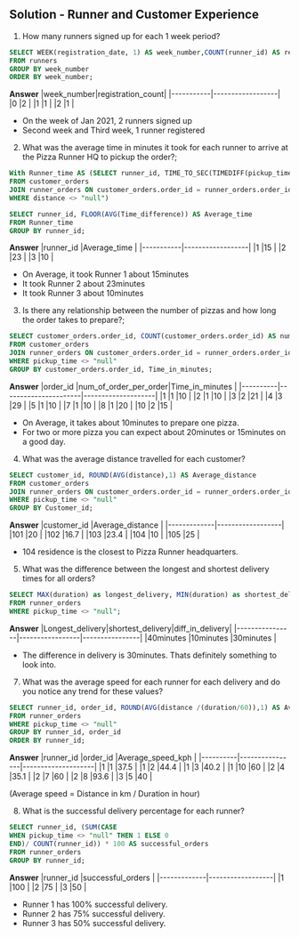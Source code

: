 ## Solution - Runner and Customer Experience
1. How many runners signed up for each 1 week period?
````sql
SELECT WEEK(registration_date, 1) AS week_number,COUNT(runner_id) AS registration_count
FROM runners
GROUP BY week_number
ORDER BY week_number;
````
**Answer**
|week_number|registration_count|
|-----------|------------------|
|0          |2                 |
|1          |1                 |
|2          |1                 |

- On the week of Jan 2021, 2 runners signed up
- Second week and Third week, 1 runner registered

2. What was the average time in minutes it took for each runner to arrive at the Pizza Runner HQ to pickup the order?;
```sql
With Runner_time AS (SELECT runner_id, TIME_TO_SEC(TIMEDIFF(pickup_time, order_time))/60 AS Time_difference
FROM customer_orders
JOIN runner_orders ON customer_orders.order_id = runner_orders.order_id
WHERE distance <> "null")

SELECT runner_id, FLOOR(AVG(Time_difference)) AS Average_time
FROM Runner_time
GROUP BY runner_id;
```
**Answer**
|runner_id  |Average_time      |
|-----------|------------------|
|1          |15                |
|2          |23                |
|3          |10                |

- On Average, it took Runner 1 about 15minutes
- It took Runner 2 about 23minutes
- It took Runner 3 about 10minutes 

3. Is there any relationship between the number of pizzas and how long the order takes to prepare?;
````sql
SELECT customer_orders.order_id, COUNT(customer_orders.order_id) AS num_of_pizza_per_order, FLOOR(TIME_TO_SEC(TIMEDIFF(pickup_time, order_time))/60) AS Time_in_minutes
FROM customer_orders
JOIN runner_orders ON customer_orders.order_id = runner_orders.order_id
WHERE pickup_time <> "null"
GROUP BY customer_orders.order_id, Time_in_minutes;
````
**Answer**
|order_id  |num_of_order_per_order|Time_in_minutes     |
|----------|----------------------|--------------------|
|1         |1                     |10                  |
|2         |1                     |10                  |
|3         |2                     |21                  |
|4         |3                     |29                  |
|5         |1                     |10                  |
|7         |1                     |10                  |
|8         |1                     |20                  |
|10        |2                     |15                  |

- On Average, it takes about 10minutes to prepare one pizza.
- For two or more pizza you can expect about 20minutes or 15minutes on a good day.

4. What was the average distance travelled for each customer?
```sql
SELECT customer_id, ROUND(AVG(distance),1) AS Average_distance
FROM customer_orders
JOIN runner_orders ON customer_orders.order_id = runner_orders.order_id
WHERE pickup_time <> "null"
GROUP BY Customer_id;
```
**Answer**
|customer_id  |Average_distance  |
|-------------|------------------|
|101          |20                |
|102          |16.7              |
|103          |23.4              |
|104          |10                |
|105          |25                |

- 104 residence is the closest to Pizza Runner headquarters.
  
5. What was the difference between the longest and shortest delivery times for all orders?
```sql
SELECT MAX(duration) as longest_delivery, MIN(duration) as shortest_delivery, MAX(duration)- MIN(duration) as diff_in_delivery
FROM runner_orders 
WHERE pickup_time <> "null";
```
**Answer**
|Longest_delivery|shortest_delivery|diff_in_delivery|
|----------------|-----------------|----------------|
|40minutes       |10minutes        |30minutes       |

- The difference in delivery is 30minutes. Thats definitely something to look into.

7. What was the average speed for each runner for each delivery and do you notice any trend for these values?
 ```sql
SELECT runner_id, order_id, ROUND(AVG(distance /(duration/60)),1) AS Average_speed_kph
FROM runner_orders
WHERE pickup_time <> "null"
GROUP BY runner_id, order_id
ORDER BY runner_id;
```
**Answer**
|runner_id |order_id        |Average_speed_kph   |
|----------|----------------|--------------------|
|1         |1               |37.5                |
|1         |2               |44.4                |
|1         |3               |40.2                |
|1         |10              |60                  |
|2         |4               |35.1                |
|2         |7               |60                  |
|2         |8               |93.6                |
|3         |5               |40                  |

(Average speed = Distance in km / Duration in hour)

8. What is the successful delivery percentage for each runner?
```sql
SELECT runner_id, (SUM(CASE
WHEN pickup_time <> "null" THEN 1 ELSE 0
END)/ COUNT(runner_id)) * 100 AS successful_orders
FROM runner_orders
GROUP BY runner_id;
```
**Answer**
|runner_id    |successful_orders |
|-------------|------------------|
|1            |100               |
|2            |75                |
|3            |50                |

- Runner 1 has 100% successful delivery.
- Runner 2 has 75% successful delivery.
- Runner 3 has 50% successful delivery.

